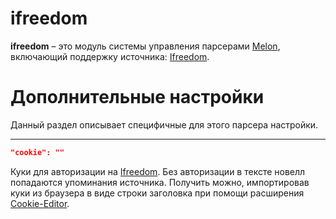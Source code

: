 # ifreedom
**ifreedom** – это модуль системы управления парсерами [Melon](https://github.com/otaku-melons/Melon), включающий поддержку источника: [Ifreedom](https://ifreedom.su/).

# Дополнительные настройки
Данный раздел описывает специфичные для этого парсера настройки.
___
```JSON
"cookie": ""
```
Куки для авторизации на [Ifreedom](https://ifreedom.su/). Без авторизации в тексте новелл попадаются упоминания источника. Получить можно, импортировав куки из браузера в виде строки заголовка при помощи расширения [Cookie-Editor](https://chromewebstore.google.com/detail/cookie-editor/hlkenndednhfkekhgcdicdfddnkalmdm).